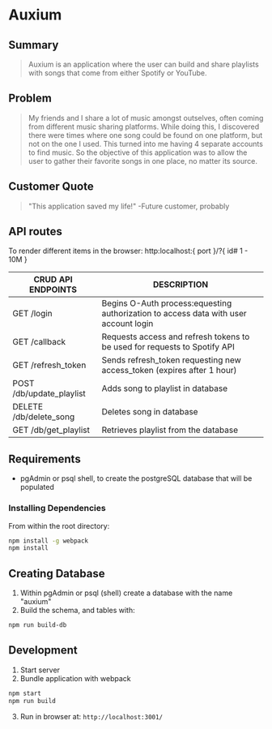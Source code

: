 # Auxium #

<!-- 
> This material was originally posted [here](http://www.quora.com/What-is-Amazons-approach-to-product-development-and-product-management). It is reproduced here for posterities sake.

There is an approach called "working backwards" that is widely used at Amazon. They work backwards from the customer, rather than starting with an idea for a product and trying to bolt customers onto it. While working backwards can be applied to any specific product decision, using this approach is especially important when developing new products or features.

For new initiatives a product manager typically starts by writing an internal press release announcing the finished product. The target audience for the press release is the new/updated product's customers, which can be retail customers or internal users of a tool or technology. Internal press releases are centered around the customer problem, how current solutions (internal or external) fail, and how the new product will blow away existing solutions.

If the benefits listed don't sound very interesting or exciting to customers, then perhaps they're not (and shouldn't be built). Instead, the product manager should keep iterating on the press release until they've come up with benefits that actually sound like benefits. Iterating on a press release is a lot less expensive than iterating on the product itself (and quicker!).

If the press release is more than a page and a half, it is probably too long. Keep it simple. 3-4 sentences for most paragraphs. Cut out the fat. Don't make it into a spec. You can accompany the press release with a FAQ that answers all of the other business or execution questions so the press release can stay focused on what the customer gets. My rule of thumb is that if the press release is hard to write, then the product is probably going to suck. Keep working at it until the outline for each paragraph flows. 

Oh, and I also like to write press-releases in what I call "Oprah-speak" for mainstream consumer products. Imagine you're sitting on Oprah's couch and have just explained the product to her, and then you listen as she explains it to her audience. That's "Oprah-speak", not "Geek-speak".

Once the project moves into development, the press release can be used as a touchstone; a guiding light. The product team can ask themselves, "Are we building what is in the press release?" If they find they're spending time building things that aren't in the press release (overbuilding), they need to ask themselves why. This keeps product development focused on achieving the customer benefits and not building extraneous stuff that takes longer to build, takes resources to maintain, and doesn't provide real customer benefit (at least not enough to warrant inclusion in the press release).
 -->

## Summary ##
  > Auxium is an application where the user can build and share playlists with songs that come from either Spotify or YouTube.

## Problem ##
  > My friends and I share a lot of music amongst outselves, often coming from different music sharing platforms. While doing this, I discovered there were times where one song could be found on one platform, but not on the one I used. This turned into me having 4 separate accounts to find music. So the objective of this application was to allow the user to gather their favorite songs in one place, no matter its source. 

## Customer Quote ##
  > "This application saved my life!" -Future customer, probably

## API routes
To render different items in the browser: http:localhost:{ port }/?{ id# 1 - 10M }

|CRUD API ENDPOINTS           | DESCRIPTION                                                                          |
|-----------------------------|--------------------------------------------------------------------------------------|
|GET      /login              | Begins O-Auth process:equesting authorization to access data with user account login |
|GET      /callback           | Requests access and refresh tokens to be used for requests to Spotify API            |
|GET      /refresh_token      | Sends refresh_token requesting new access_token (expires after 1 hour)               |
|POST     /db/update_playlist | Adds song to playlist in database                                                    |
|DELETE   /db/delete_song     | Deletes song in database                                                             |
|GET      /db/get_playlist    | Retrieves playlist from the database                                                 |

## Requirements

- pgAdmin or psql shell, to create the postgreSQL database that will be populated

### Installing Dependencies
From within the root directory:

```sh
npm install -g webpack
npm install
```

## Creating Database
1. Within pgAdmin or psql (shell) create a database with the name "auxium"
2. Build the schema, and tables with:

```sh
npm run build-db
```

## Development
1. Start server
2. Bundle application with webpack
```sh
npm start
npm run build
```
3. Run in browser at: 
```http://localhost:3001/```


